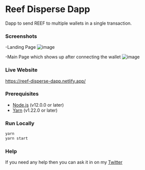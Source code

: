 # Reef Disperse Dapp

 Dapp to send REEF to multiple wallets in a single transaction.

### Screenshots

-Landing Page
![image](https://user-images.githubusercontent.com/71931823/201888093-29d25cc0-0da1-4dd1-8cf9-62645dc37ba8.png)

-Main Page which shows up after connecting the wallet
![image](https://user-images.githubusercontent.com/71931823/201888365-8069a75b-1766-4dda-b1a8-38afefb783c4.png)

### Live Website
https://reef-disperse-dapp.netlify.app/

### Prerequisites

-   [Node.js](https://nodejs.org/en/) (v12.0.0 or later)
-   [Yarn](https://yarnpkg.com/) (v1.22.0 or later)


### Run Locally

```bash
yarn 
yarn start
```

### Help

If you need any help then you can ask it in on my [Twitter](https://twitter.com/0xAnon0602)
